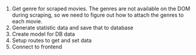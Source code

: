 1. Get genre for scraped movies.
   The genres are not available on the DOM during scraping, so we need to figure out how to attach the genres to each movie.
2. Generate statistic data and save that to database
3. Create model for DB data
4. Setup routes to get and set data
5. Connect to frontend
